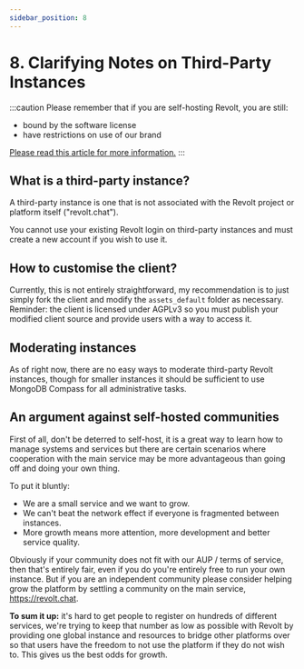 ```yaml
---
sidebar_position: 8
---
```


# 8. Clarifying Notes on Third-Party Instances

:::caution
Please remember that if you are self-hosting Revolt, you are still:
- bound by the software license
- have restrictions on use of our brand

[Please read this article for more information.](/faq/usage)
:::

## What is a third-party instance?

A third-party instance is one that is not associated with the Revolt project or platform itself ("revolt.chat").

You cannot use your existing Revolt login on third-party instances and must create a new account if you wish to use it.

## How to customise the client?

Currently, this is not entirely straightforward, my recommendation is to just simply fork the client and modify the `assets_default` folder as necessary. Reminder: the client is licensed under AGPLv3 so you must publish your modified client source and provide users with a way to access it.

## Moderating instances

As of right now, there are no easy ways to moderate third-party Revolt instances, though for smaller instances it should be sufficient to use MongoDB Compass for all administrative tasks.

## An argument against self-hosted communities

First of all, don't be deterred to self-host, it is a great way to learn how to manage systems and services but there are certain scenarios where cooperation with the main service may be more advantageous than going off and doing your own thing.

To put it bluntly:
- We are a small service and we want to grow.
- We can't beat the network effect if everyone is fragmented between instances.
- More growth means more attention, more development and better service quality.

Obviously if your community does not fit with our AUP / terms of service, then that's entirely fair, even if you do you're entirely free to run your own instance.
But if you are an independent community please consider helping grow the platform by settling a community on the main service, https://revolt.chat.

**To sum it up:** it's hard to get people to register on hundreds of different services, we're trying to keep that number as low as possible with Revolt by providing one global instance and resources to bridge other platforms over so that users have the freedom to not use the platform if they do not wish to. This gives us the best odds for growth.
